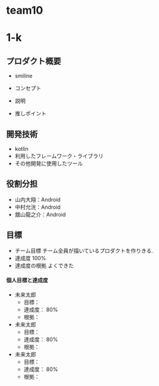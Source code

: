 # team10
# 1-k

## プロダクト概要
- smiline

- コンセプト

- 説明

- 推しポイント

## 開発技術
- kotlin
- 利用したフレームワーク・ライブラリ
- その他開発に使用したツール

## 役割分担
- 山内大翔：Android
- 中村允洸：Android
- 舘山龍之介：Android

## 目標
- チーム目標
チーム全員が描いているプロダクトを作りきる.
- 達成度
100%
- 達成度の根拠
よくできた

#### 個人目標と達成度  
- 未来太郎 
  - 目標：  
  - 達成度： 80%  
  - 根拠：  
- 未来太郎
  - 目標：  
  - 達成度： 80%  
  - 根拠： 
- 未来太郎
  - 目標：  
  - 達成度： 80%  
  - 根拠： 
